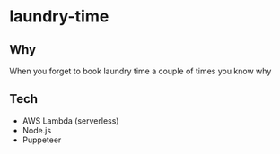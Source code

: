 # laundry-time

## Why

When you forget to book laundry time a couple of times you know why

## Tech

- AWS Lambda (serverless)
- Node.js
- Puppeteer
